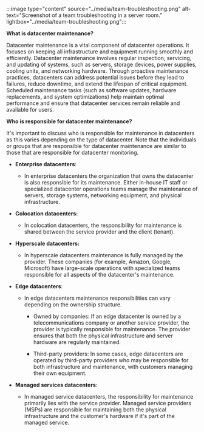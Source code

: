 :::image type="content" source="../media/team-troubleshooting.png" alt-text="Screenshot of a team troubleshooting in a server room." lightbox="../media/team-troubleshooting.png":::

**What is datacenter maintenance?**

Datacenter maintenance is a vital component of datacenter operations. It focuses on keeping all infrastructure and equipment running smoothly and efficiently. Datacenter maintenance involves regular inspection, servicing, and updating of systems, such as servers, storage devices, power supplies, cooling units, and networking hardware. Through proactive maintenance practices, datacenters can address potential issues before they lead to failures, reduce downtime, and extend the lifespan of critical equipment. Scheduled maintenance tasks (such as software updates, hardware replacements, and system optimizations) help maintain optimal performance and ensure that datacenter services remain reliable and available for users.

**Who is responsible for datacenter maintenance?**

It's important to discuss who is responsible for maintenance in datacenters as this varies depending on the type of datacenter. Note that the individuals or groups that are responsible for datacenter maintenance are similar to those that are responsible for datacenter monitoring.

- **Enterprise datacenters**:

  - In enterprise datacenters the organization that owns the datacenter is also responsible for its maintenance. Either in-house IT staff or specialized datacenter operations teams manage the maintenance of servers, storage systems, networking equipment, and physical infrastructure.

- **Colocation datacenters:**

  - In colocation datacenters, the responsibility for maintenance is shared between the service provider and the client (tenant).

- **Hyperscale datacenters:**

  - In hyperscale datacenters maintenance is fully managed by the provider. These companies (for example, Amazon, Google, Microsoft) have large-scale operations with specialized teams responsible for all aspects of the datacenter's maintenance.

- **Edge datacenters**:

  - In edge datacenters maintenance responsibilities can vary depending on the ownership structure.

    - Owned by companies: If an edge datacenter is owned by a telecommunications company or another service provider, the provider is typically responsible for maintenance. The provider ensures that both the physical infrastructure and server hardware are regularly maintained.

    - Third-party providers: In some cases, edge datacenters are operated by third-party providers who may be responsible for both infrastructure and maintenance, with customers managing their own equipment.

- **Managed services datacenters**:

  - In managed service datacenters, the responsibility for maintenance primarily lies with the service provider. Managed service providers (MSPs) are responsible for maintaining both the physical infrastructure and the customer's hardware if it's part of the managed service.